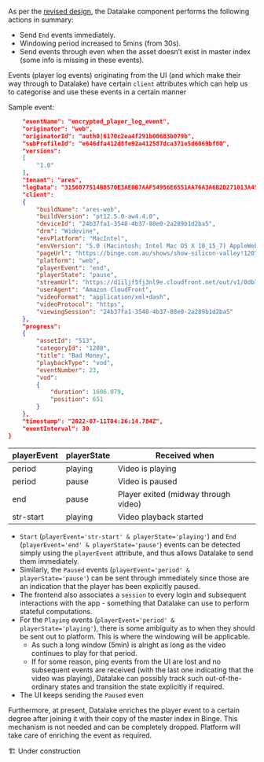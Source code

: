 As per the [revised design](https://foxsportsau.atlassian.net/wiki/spaces/OM/pages/1092911797/History+API#2.3-Revised-Design), the Datalake component performs the following actions in summary:

-   Send `End` events immediately.
-   Windowing period increased to 5mins (from 30s).
-   Send events through even when the asset doesn’t exist in master index (some info is missing in these events).

Events (player log events) originating from the UI (and which make their way through to Datalake) have certain `client` attributes which can help us to categorise and use these events in a certain manner

Sample event:

```json {
    "eventName": "encrypted_player_log_event",
    "originator": "web",
    "originatorId": "auth0|6170c2ea4f291b00683b079b",
    "subProfileId": "e646dfa412d8fe92a412587dca371e5d6069bf80",
    "versions":
    [
        "1.0"
    ],
    "tenant": "ares",
    "logData": "3156077514B8570E3AE0B7AAF54956E6551AA76A3A6B2D271013A45BC7B70E18E3DDC0D3A6B71E8FBFF83C887A6F645F8559FF313EDE3F728CB407B5472E4D4808E7FB74056588B810F702008C504DC1061500FC19088A2F97850DC3581AC6BB339AA760C47975BEB15FF7943BA11209405E9DA5384B5E98B5060015EDE896D1078FBED268C2247C31E95C53A3ED48FD7912A116A1EE494C5281E7689C88C30E537D01E2F5174E9C984B64871B7C75B32226A422A7D7800FF9108E49E069DB2B879B9E000EB7CB2513611068037A13E527FBF679D46AF5F332AE436B1C539BF8DBE6616B976183A8B40FD8C63CF2A982",
    "client":
    {
        "buildName": "ares-web",
        "buildVersion": "pt12.5.0-aw4.4.0",
        "deviceId": "24b37fa1-3548-4b37-88e0-2a289b1d2ba5",
        "drm": "Widevine",
        "envPlatform": "MacIntel",
        "envVersion": "5.0 (Macintosh; Intel Mac OS X 10_15_7) AppleWebKit/537.36 (KHTML, like Gecko) Chrome/102.0.0.0 Safari/537.36",
        "pageUrl": "https://binge.com.au/shows/show-silicon-valley!1207",
        "platform": "web",
        "playerEvent": "end",
        "playerState": "pause",
        "streamUrl": "https://d1iljf5fj3nl9e.cloudfront.net/out/v1/0db7f59a24c64b298b2c2239d60cf633/2717d11c878c47bb8aa56d210929c3f6/4cfe24eabd8b44d798ba60d9b62082d7/index.mpd",
        "userAgent": "Amazon CloudFront",
        "videoFormat": "application/xml+dash",
        "videoProtocol": "https",
        "viewingSession": "24b37fa1-3548-4b37-88e0-2a289b1d2ba5"
    },
    "progress":
    {
        "assetId": "513",
        "categoryId": "1208",
        "title": "Bad Money",
        "playbackType": "vod",
        "eventNumber": 23,
        "vod":
        {
            "duration": 1606.079,
            "position": 651
        }
    },
    "timestamp": "2022-07-11T04:26:14.784Z",
    "eventInterval": 30
}
```

| playerEvent | playerState | Received when                        |
| ----------- | ----------- | ------------------------------------ |
| period      | playing     | Video is playing                     |
| period      | pause       | Video is paused                      |
| end         | pause       | Player exited (midway through video) |
| str-start   | playing     | Video playback started               |

- `Start` (`playerEvent='str-start' & playerState='playing'`) and `End` (`playerEvent='end' & playerState='pause'`) events can be detected simply using the `playerEvent` attribute, and thus allows Datalake to send them immediately.
- Similarly, the `Paused` events (`playerEvent='period' & playerState='pause'`) can be sent through immediately since those are an indication that the player has been explicitly paused.
- The frontend also associates a  `session` to every login and subsequent interactions with the app - something that Datalake can use to perform stateful computations.
- For the `Playing` events (`playerEvent='period' & playerState='playing'`), there is some ambiguity as to when they should be sent out to platform. This is where the windowing will be applicable. 
	- As such a long window (5min) is alright as long as the video continues to play for that period. 
	- If for some reason, ping events from the UI are lost and no subsequent events are received (with the last one indicating that the video was playing), Datalake can possibly track such out-of-the-ordinary states and transition the state explicitly if required.
- The UI keeps sending the `Paused` even

Furthermore, at present, Datalake enriches the player event to a certain degree after joining it with their copy of the master index in Binge. This mechanism is not needed and can be completely dropped.
Platform will take care of enriching the event as required.

🏗️  Under construction